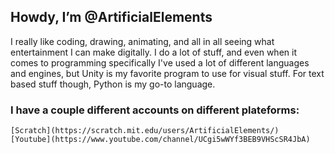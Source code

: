 ## Howdy, I’m @ArtificialElements
I really like coding, drawing, animating, and all in all seeing what entertainment I can make digitally.
I do a lot of stuff, and even when it comes to programming specifically I've used a lot of different languages and engines, but Unity is my favorite program to use for visual stuff. For text based stuff though, Python is my go-to language.

### I have a couple different accounts on different plateforms:
    
    [Scratch](https://scratch.mit.edu/users/ArtificialElements/)
    [Youtube](https://www.youtube.com/channel/UCgi5wWYf3BEB9VHScSR4JbA)

<!---
ArtificialElements/ArtificialElements is a ✨ special ✨ repository because its `README.md` (this file) appears on your GitHub profile.
You can click the Preview link to take a look at your changes.
--->
